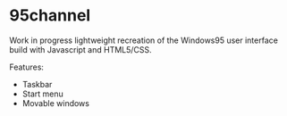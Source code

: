 # 95channel
Work in progress lightweight recreation of the Windows95 user interface build with Javascript and HTML5/CSS.

Features:
- Taskbar
- Start menu
- Movable windows

